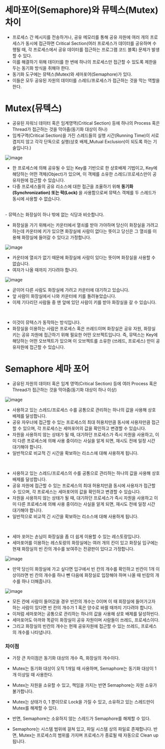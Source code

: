 <h1> 세마포어(Semaphore)와 뮤텍스(Mutex) 차이 </h1>

- 프로세스 간 메시지를 전송하거나, 공유 메모리를 통해 공유 자원에 여러 개의 프로세스가 동시에 접근하면 Critical Section(여러 프로세스가 데이터를 공유하며 수행될 때, 각 프로세스에서 공유 데이터를 접근하는 프로그램 코드 블록) 문제가 발생할 수 있다.
- 이를 해결하기 위해 데이터를 한 번에 하나의 프로세스만 접근할 수 있도록 제한을 두는 동기화 방식을 취해야 한다.
- 동기화 도구에는 뮤텍스(Mutex)와 세마포어(Semaphore)가 있다.
- 이들은 모두 공유된 자원의 데이터를 스레드/프로세스가 접근하는 것을 막는 역할을 한다.

<h1> Mutex(뮤텍스) </h1>

- 공유된 자워늬 데이터 혹은 임계영역(Critical Section) 등에 하나의 Process 혹은 Thread가 접근하는 것을 막아줌(동기화 대상이 하나)
- 임계구역(Critical Section)을 가진 스레드들의 실행 시간(Running Time)이 서로 겹치지 않고 각각 단독으로 실행(상호 배제_Mutual Exclusion)이 되도록 하는 기술입니다.)

![image](https://github.com/youbeen2798/CS-study_for_interview/assets/62228401/972ade03-51a0-4576-aa7c-5852738f4e83)

- 한 프로세스에 의해 공유될 수 있는 Key를 기반으로 한 상호배제 기법이고, Key에 해당하는 어떤 객체(Object)가 있으며, 이 객체를 소유한 스레드/프로세스만이 공유자원에 접근할 수 있습니다.
- 다중 프로세스들의 공유 리소스에 대한 접근을 조율하기 위해 <b> 동기화(Synchronization) 또는 락(Lock) </b> 을 사용함으로써 뮤텍스 객체를 두 스레드가 동시에 사용할 수 없습니다.


<br/>
- 뮤텍스는 화장실이 하나 밖에 없는 식당과 비슷합니다.

- 화장실을 가기 위해서는 카운터에서 열쇠를 받아 가야하며 당신이 화장실을 가려고 하는데 카운터에 키가 있으면 화장실에 사람이 없다는 뜻이고 당신은 그 열쇠를 이용해 화장실에 들어갈 수 있다고 가정합니다.

![image](https://github.com/youbeen2798/CS-study_for_interview/assets/62228401/623efac7-658c-4df5-a720-20c041bee31a)

- 카운터에 열쇠가 없기 때문에 화장실에 사람이 있다는 뜻이며 화장실을 사용할 수 없습니다.
- 여자가 나올 때까지 기다려야 합니다.

![image](https://github.com/youbeen2798/CS-study_for_interview/assets/62228401/21b587be-7470-458a-9af4-cd55c50b17dc)

- 곧이어 다른 사람도 화장실에 가려고 카운터에 대기하고 있습니다.
- 앞 사람이 화장실에서 나와 카운터에 키를 돌려놓았습니다.
- 이제 기다리던 사람들 중 맨 앞에 있던 사람이 키를 받아 화장실을 갈 수 있습니다.
 
<br />

- 이것이 뮤텍스가 동작하는 방식입니다.
- 화장실을 이용하는 사람은 프로세스 혹은 쓰레드이며 화장실은 공유 자원, 화장실 키는 공유 자원에 접근하기 위해 필요한 어떤 오브젝트입니다. 즉, 뮤텍스는 Key에 해당하는 어떤 오브젝트가 있으며 이 오브젝트를 소유한 (쓰레드, 프로세스) 만이 공유자원에 접근할 수 있습니다.

<h1> Semaphore 세마 포어 </h1>

- 공유된 자원의 데이터 혹은 임계 영역(Critical Section) 등에 여러 Process 혹은 Thread가 접근하는 것을 막아줌(동기화 대상이 하나 이상)

![image](https://github.com/youbeen2798/CS-study_for_interview/assets/62228401/b879670b-8464-467f-b819-62ddcb5f4956)

- 사용하고 있는 스레드/프로세스 수를 공통으로 관리하는 하나의 값을 사용해 상호 배제를 달성합니다.
- 공유 자우너에 접근할 수 있는 프로세스의 최대 허용치만큼 동시에 사용자만큼 접근할 수 있으며, 각 프로세스는 세마포어의 값을 확인하고 변경할 수 있습니다.
- 자원을 사용하지 않는 상태가 될 때, 대기하던 프로세스가 즉시 자원을 사용하고, 이미 다른 프로세스에 의해 사용 중이라는 사실을 알게 되면, 재시도 전에 일정 시간 대기해야 합니다.
- 일반적으로 비교적 긴 시간을 확보하는 리소스에 대해 사용하게 됩니다. 

<br />

- 사용하고 있는 스레드/프로세스의 수를 공통으로 관리하는 하나의 값을 사용해 상호배제를 달성합니다.
- 공유 자원에 접근할 수 있는 프로세스의 최대 허용치만큼 동시에 사용자가 접근할 수 있으며, 각 프로세스는 세마포어의 값을 확인하고 변경할 수 있습니다.
- 자원을 사용하지 않는 상태가 될 때, 대기하던 프로세스가 즉시 자원을 사용하고 이미 다른 프로세스에 의해 사용 중이라는 사실을 알게 되면, 재시도 전에 일정 시간 대기해야 합니다.
- 일반적으로 비교적 긴 시간을 확보하는 리소스에 대해 사용하게 됩니다.

<br />

- 세마 포어는 손님이 화장실을 좀 더 쉽게 이용할 수 있는 레스토랑입니다.
- 세마포어를 이용하는 레스토랑의 화장실에는 여러 개의 칸이 있고 화장실 입구에는 현재 화장실의 빈 칸의 개수를 보여주는 전광판이 있다고 가정합니다.

![image](https://github.com/youbeen2798/CS-study_for_interview/assets/62228401/2c863193-7d8e-44c0-a9ee-6d3cef58c8bb)

- 만약 당신이 화장실에 가고 싶다면 입구에서 빈 칸의 개수를 확인하고 빈칸이 1개 이상이라면 빈 칸의 개수를 하나 뺀 다음에 화장실로 입장해야 하며 나올 때 빈캄의 개수를 하나 더해줍니다.

![image](https://github.com/youbeen2798/CS-study_for_interview/assets/62228401/92cba10d-136a-4cd0-a833-8730a6d7864a)

- 모든 칸에 사람이 들어갔을 경우 빈칸의 개수는 0이며 이 때 회장실에 들어가고자 하는 사람이 있다면 빈 칸의 개수가 1 혹은 양수로 바뀔 때까지 기다려야 합니다.
- 이처럼 세마포어는 공통으로 관리하는 하나의 값을 사용해 상호 배제를 달성하빈다. 
- 세마포어도 아까와 똑같이 화장실이 공유 자원이며 사람들이 쓰레드, 프로세스이다.
- 그리고 화장실의 빈칸의 개수는 현재 공유자원에 접근할 수 있는 쓰레드, 프로세스의 개수를 나타냅니다.

<h3> 차이점 </h3>

- 가장 큰 차이점은 동기화 대상의 개수 즉, 화장실의 개수이다.

- Mutex는 동기화 대상이 오직 1개일 때 사용하며, Semaphore는 동기화 대상이 1개 이상일 때 사용한다.
- Mutex는 자원을 소유할 수 있고, 책임을 가지는 반면 Semaphore는 자원 소유가 불가합니다.
- Mutex는 상태가 0, 1 뿐이므로 Lock을 가질 수 있고, 소유하고 있는 스레드만이 Mutex를 해제할 수 있다.
- 반면, Semaphore는 소유하지 않는 스레드가 Semaphore를 해제할 수 있다.
- Semaphore는 시스템 범위에 걸쳐 있고, 파일 시스템 상의 파일로 존재합니다. 반면, Mutex는 프로세스의 범위를 가지며 프로세스가 종료될 때 자동으로 Clean up됩니다.
